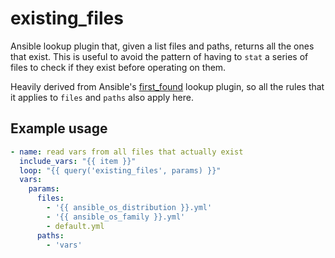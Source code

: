 # existing_files
Ansible lookup plugin that, given a list files and paths, returns all the ones that exist. This is useful to avoid the pattern of having to `stat` a series of files to check if they exist before operating on them.

Heavily derived from Ansible's [first_found](https://docs.ansible.com/ansible/latest/plugins/lookup/first_found.html) lookup plugin, so all the rules that it applies to `files` and `paths` also apply here.

## Example usage
```yaml
- name: read vars from all files that actually exist
  include_vars: "{{ item }}"
  loop: "{{ query('existing_files', params) }}"
  vars:
    params:
      files:
        - '{{ ansible_os_distribution }}.yml'
        - '{{ ansible_os_family }}.yml'
        - default.yml
      paths:
        - 'vars'
```
